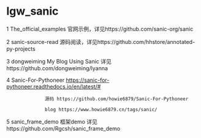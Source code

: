 # lgw_sanic
1 The_official_examples 官网示例，详见https://github.com/sanic-org/sanic

2 sanic-source-read 源码阅读，详见https://github.com/hhstore/annotated-py-projects

3 dongweiming My Blog Using Sanic 详见https://github.com/dongweiming/lyanna

4 Sanic-For-Pythoneer   https://sanic-for-pythoneer.readthedocs.io/en/latest/#

                  源码 https://github.com/howie6879/Sanic-For-Pythoneer
                  
                  blog https://www.howie6879.cn/tags/sanic/
                  
5 sanic_frame_demo 框架demo 详见https://github.com/Rgcsh/sanic_frame_demo
